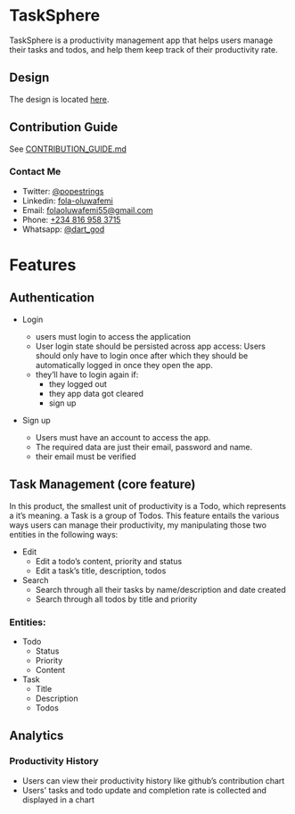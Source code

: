# TaskSphere

TaskSphere is a productivity management app that helps users manage their tasks and todos, and help them keep track of
their productivity rate.

## Design

The design is
located [here](https://www.figma.com/file/sY1EuiCJTbcP6PsnNNizm1/TaskSphere?type=design&node-id=0%3A1&t=XVdUHzMx91fp8pzj-1).

## Contribution Guide

See [CONTRIBUTION_GUIDE.md](CONTRIBUTION_GUIDE.md)

### Contact Me

- Twitter: [@popestrings](https://twitter.com/popestrings)
- Linkedin: [fola-oluwafemi](https://linkedin.com/in/fola-oluwafemi)
- Email: [folaoluwafemi55@gmail.com](mailto:folaoluwafemi55@gmail.com)
- Phone: [+234 816 958 3715](tel:+2348169583715)
- Whatsapp: [@dart_god](https://wa.me/2348169583715)

# Features

## Authentication

* Login
    - users must login to access the application
    - User login state should be persisted across app access: Users should only have to login once after which they
      should be automatically logged in once they open the app.
    - they’ll have to login again if:
        * they logged out
        * they app data got cleared
        * sign up


* Sign up
    - Users must have an account to access the app.
    - The required data are just their email, password and name.
    - their email must be verified

## Task Management (core feature)

In this product, the smallest unit of productivity is a Todo, which represents a it’s meaning.
a Task is a group of Todos.
This feature entails the various ways users can manage their productivity, my manipulating those two entities in the
following ways:

* Edit
    * Edit a todo’s content, priority and status
    * Edit a task’s title, description, todos
* Search
    * Search through all their tasks by name/description and date created
    * Search through all todos by title and priority

### Entities:

* Todo
    * Status
    * Priority
    * Content
* Task
    * Title
    * Description
    * Todos

## Analytics
### Productivity History
- Users can view their productivity history like github’s contribution chart
- Users' tasks and todo update and completion rate is collected and displayed in a chart